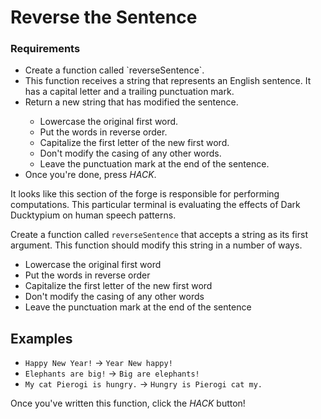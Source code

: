 # Reverse the Sentence

<div class="aside">
<h3>Requirements</h3>
<ul>
  <li>Create a function called `reverseSentence`.</li>
  <li>This function receives a string that represents an English sentence. It has a capital letter and a trailing punctuation mark.</li>
  <li>Return a new string that has modified the sentence.</li>
  <ul>
    <li>Lowercase the original first word.</li>
    <li>Put the words in reverse order.</li>
    <li>Capitalize the first letter of the new first word.</li>
    <li>Don't modify the casing of any other words.</li>
    <li>Leave the punctuation mark at the end of the sentence.</li>
  </ul>
  <li>Once you're done, press <em>HACK</em>.</li>
</ul>
</div>

It looks like this section of the forge is responsible for performing computations. This particular terminal is evaluating the effects of Dark Ducktypium on human speech patterns.

Create a function called `reverseSentence` that accepts a string as its first argument. This function should modify this string in a number of ways.

- Lowercase the original first word
- Put the words in reverse order
- Capitalize the first letter of the new first word
- Don't modify the casing of any other words
- Leave the punctuation mark at the end of the sentence

## Examples

- `Happy New Year!` -> `Year New happy!`
- `Elephants are big!` -> `Big are elephants!`
- `My cat Pierogi is hungry.` -> `Hungry is Pierogi cat my.`

Once you've written this function, click the _HACK_ button!
